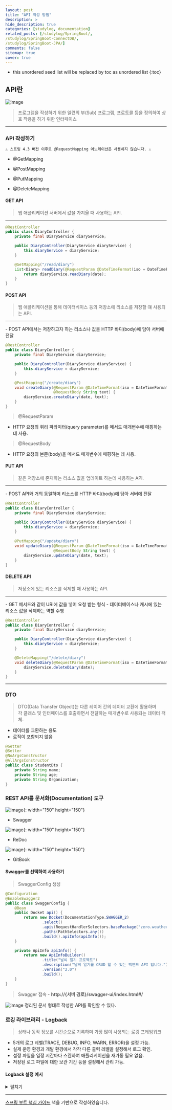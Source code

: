 ```yaml
---
layout: post
title: "API 작성 방법"
description: >
hide_description: true
categories: [studylog, documentation]
related_posts: [/studylog/SpringBoot/, 
/studylog/SpringBoot-ConnectDB/,
/studylog/SpringBoot-JPA/]
comments: false
sitemap: true
cover: true
---
```


* this unordered seed list will be replaced by toc as unordered list 
{:toc}

## API란
![image](/assets/study/spring/springBoot/apiLogo.png)
> 프로그램을 작성하기 위한 일련의 부(Sub) 프로그램, 프로토콜 등을 정의하여 상호 작용을 하기 위한 인터페이스
<hr>

<!-- ### REST API란 -->

### API 작성하기
```markdown
⚠️ 스프링 4.3 버전 이후로 @RequestMapping 어노테이션은 사용하지 않습니다. ⚠️
```

- @GetMapping

- @PostMapping

- @PutMapping

- @DeleteMapping

#### GET API
> 웹 애플리케이션 서버에서 값을 가져올 때 사용하는 API.
<hr>

```java
@RestController
public class DiaryController {
    private final DiaryService diaryService;

    public DiaryController(DiaryService diaryService) {
        this.diaryService = diaryService;
    }

    @GetMapping("/read/diary")
    List<Diary> readDiary(@RequestParam @DateTimeFormat(iso = DateTimeFormat.ISO.DATE) LocalDate date) {
        return diaryService.readDiary(date);
    }
}
```


#### POST API
> 웹 애플리케이션을 통해 데이터베이스 등의 저장소에 리소스를 저장할 떄 사용되는 API.
<hr>
- POST API에서는 저장하고자 하는 리소스나 값을 HTTP 바디(body)에 담아 서버에 전달

```java
@RestController
public class DiaryController {
    private final DiaryService diaryService;

    public DiaryController(DiaryService diaryService) {
        this.diaryService = diaryService;
    }

    @PostMapping("/create/diary")
    void createDiary(@RequestParam @DateTimeFormat(iso = DateTimeFormat.ISO.DATE) LocalDate date,
                     @RequestBody String text) {
        diaryService.createDiary(date, text);
    }
}
```
> @RequestParam
- HTTP 요청의 쿼리 파라미터(query parameter)를 메서드 매개변수에 매핑하는 데 사용.

> @RequestBody
-  HTTP 요청의 본문(body)을 메서드 매개변수에 매핑하는 데 사용.

#### PUT API
> 같은 저장소에 존재하는 리소스 값을 업데이트 하는데 사용하는 API.
<hr>
- POST API와 거의 동일하며 리소스를 HTTP 바디(body)에 담아 서버에 전달

```java
@RestController
public class DiaryController {
    private final DiaryService diaryService;

    public DiaryController(DiaryService diaryService) {
        this.diaryService = diaryService;
    }
    
    @PutMapping("/update/diary")
    void updateDiary(@RequestParam @DateTimeFormat(iso = DateTimeFormat.ISO.DATE) LocalDate date,
                     @RequestBody String text) {
        diaryService.updateDiary(date, text);
    }
}
```

#### DELETE API
> 저장소에 있는 리소스를 삭제할 때 사용하는 API.
<hr>
- GET 메서드와 같이 URI에 값을 넣어 요청 받는 형식
- 데이터베이스나 캐시에 있는 리소스 값을 삭제하는 역할 수행

```java
@RestController
public class DiaryController {
    private final DiaryService diaryService;

    public DiaryController(DiaryService diaryService) {
        this.diaryService = diaryService;
    }

    @DeleteMapping("/delete/diary")
    void deleteDiary(@RequestParam @DateTimeFormat(iso = DateTimeFormat.ISO.DATE) LocalDate date) {
        diaryService.deleteDiary(date);
    }
}
```
<hr>

### DTO 
> DTO(Data Transfer Object)는 다른 레이어  간의 데이터 교환에 활용하며<br>각 클래스 및 인터페이스를 호출하면서 전달하는 매개변수로 사용되는 데이터 객체.

- 데이터를 교환하는 용도
- 로직이 포함되지 않음

```java
@Getter
@Setter
@NoArgsConstructor
@AllArgsConstructor
public class StudentDto {
    private String name;
    private String age;
    private String Organization;
}
```

### REST API를 문서화(Documentation) 도구
![image](/assets/study/spring/springBoot/swaggerLogo.png){: width="150" height="150"}
- Swagger

![image](/assets/study/spring/springBoot/redocLogo.png){: width="150" height="150"}
- ReDoc

![image](/assets/study/spring/springBoot/gitbookLogo.png){: width="150" height="150"}
- GitBook

#### Swagger를 선택하여 사용하기
> SwaggerConfig 생성 

```java
@Configuration
@EnableSwagger2
public class SwaggerConfig {
    @Bean
    public Docket api() {
        return new Docket(DocumentationType.SWAGGER_2)
                .select()
                .apis(RequestHandlerSelectors.basePackage("zero.weather"))
                .paths(PathSelectors.any())
                .build().apiInfo(apiInfo());
    }

    private ApiInfo apiInfo() {
        return new ApiInfoBuilder()
                .title("날씨 일기 프로젝트")
                .description("날씨 일기를 CRUD 할 수 있는 백엔드 API 입니다.")
                .version("2.0")
                .build();
    }
}
```

> Swagger 접속 - **http://{서버 경로}/swagger-ui/index.html#/**<br>

![image](/assets/study/spring/springBoot/swagger.png)
정리된 문서 형태로 작성한 API를 확인할 수 있다.<br>


### 로깅 라이브러리 - Logback
> 상태나 동작 정보를 시간순으로 기록하며 가장 많이 사용되는 로깅 프레임워크<br>

- 5개의 로그 레벨(TRACE, DEBUG, INFO, WARN, ERROR)을 설정 가능.
- 실제 운영 환경과 개발 환경에서 각각 다른 출력 레벨을 설정해서 로그 확인.
- 설정 파일을 일정 시간마다 스캔하여 애플리케이션을 재가동 필요 없음.
- 저장된 로그 파일에 대한 보관 기간 등을 설정해서 관리 가능.

#### Logback 설정 예시

<details>
<summary>펼치기</summary>
<div markdown="1">
```xml
<?xml version="1.0" encoding="UTF-8" ?>
<configuration>
    <property name="LOGS_PATH" value="./logs"/>
    <property name="LOGS_LEVEL" value="INFO"/>

    <appender name="STDOUT" class="ch.qos.logback.core.ConsoleAppender">
        <layout class="ch.qos.logback.classic.PatternLayout">
            <pattern>%d{HH:mm} %-5level %logger{36} - %msg%n</pattern>
        </layout>
    </appender>

    <appender name="FILE"
              class="ch.qos.logback.core.rolling.RollingFileAppender">
        <file>${LOGS_PATH}/log_file.log</file>
        <encoder class="ch.qos.logback.classic.encoder.PatternLayoutEncoder">
            <pattern>[%d{yyyy-MM-dd HH:mm:ss}:%-3relative][%thread] %-5level
                %logger{35} - %msg%n
            </pattern>
            <charset>UTF-8</charset>
        </encoder>
        <rollingPolicy
                class="ch.qos.logback.core.rolling.TimeBasedRollingPolicy">
            <fileNamePattern>${LOGS_PATH}/%d{yyyy-MM-dd}_%i.log
            </fileNamePattern>
            <timeBasedFileNamingAndTriggeringPolicy
                    class="ch.qos.logback.core.rolling.SizeAndTimeBasedFNATP">
                <maxFileSize>10MB</maxFileSize>
            </timeBasedFileNamingAndTriggeringPolicy>
            <maxHistory>60</maxHistory>
        </rollingPolicy>
    </appender>

    <!-- Error Appender -->
    <appender name="ERROR"
              class="ch.qos.logback.core.rolling.RollingFileAppender">
        <file>${LOGS_PATH}/error_file.log</file>
        <encoder class="ch.qos.logback.classic.encoder.PatternLayoutEncoder">
            <pattern>[%d{yyyy-MM-dd HH:mm:ss}:%-3relative][%thread] %-5level
                %logger{35} - %msg%n]
            </pattern>
            <charset>UTF-8</charset>
        </encoder>
        <!-- Rolling 정책 -->
        <rollingPolicy
                class="ch.qos.logback.core.rolling.TimeBasedRollingPolicy">
            <!-- .gz,.zip 등을 넣으면 자동 일자별 로그파일 압축 -->
            <fileNamePattern>${LOGS_PATH}/%d{yyyy-MM-dd}_error.log
            </fileNamePattern>
            <maxHistory>30</maxHistory>
        </rollingPolicy>
        <filter class="ch.qos.logback.classic.filter.LevelFilter">
            <level>ERROR</level>
        </filter>
    </appender>

    <root level="${LOGS_LEVEL}">
        <appender-ref ref="FILE"/>
        <appender-ref ref="STDOUT"/>
        <appender-ref ref="ERROR"/>
    </root>
</configuration>
```
</div>
</details>

<hr>
<a href="https://www.aladin.co.kr/shop/wproduct.aspx?ItemId=296591989">스프링 부트 핵심 가이드</a> 책을 기반으로 작성하였습니다.